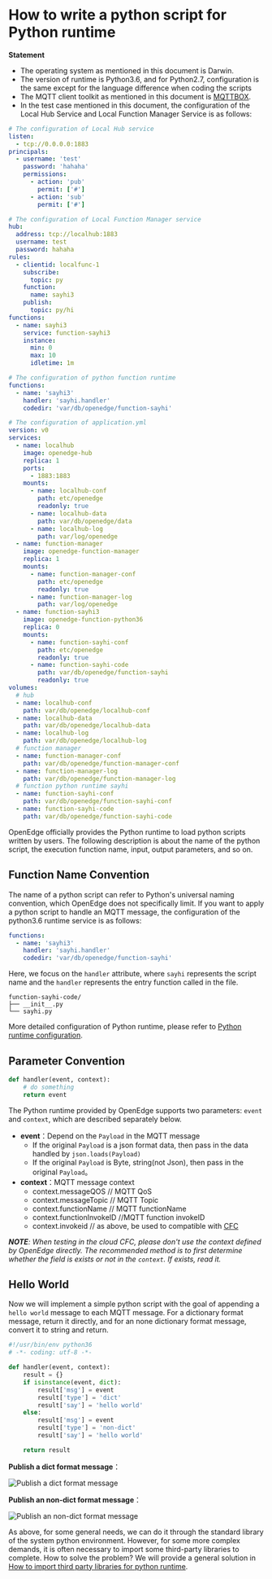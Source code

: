 # How to write a python script for Python runtime

**Statement**

- The operating system as mentioned in this document is Darwin.
- The version of runtime is Python3.6, and for Python2.7, configuration is the same except for the language difference when coding the scripts
- The MQTT client toolkit as mentioned in this document is [MQTTBOX](../Resources-download.md#mqttbox-download).
- In the test case mentioned in this document, the configuration of the Local Hub Service and Local Function Manager Service is as follows:

```yaml
# The configuration of Local Hub service
listen:
  - tcp://0.0.0.0:1883
principals:
  - username: 'test'
    password: 'hahaha'
    permissions:
      - action: 'pub'
        permit: ['#']
      - action: 'sub'
        permit: ['#']

# The configuration of Local Function Manager service
hub:
  address: tcp://localhub:1883
  username: test
  password: hahaha
rules:
  - clientid: localfunc-1
    subscribe:
      topic: py
    function:
      name: sayhi3
    publish:
      topic: py/hi
functions:
  - name: sayhi3
    service: function-sayhi3
    instance:
      min: 0
      max: 10
      idletime: 1m

# The configuration of python function runtime
functions:
  - name: 'sayhi3'
    handler: 'sayhi.handler'
    codedir: 'var/db/openedge/function-sayhi'

# The configuration of application.yml
version: v0
services:
  - name: localhub
    image: openedge-hub
    replica: 1
    ports:
      - 1883:1883
    mounts:
      - name: localhub-conf
        path: etc/openedge
        readonly: true
      - name: localhub-data
        path: var/db/openedge/data
      - name: localhub-log
        path: var/log/openedge
  - name: function-manager
    image: openedge-function-manager
    replica: 1
    mounts:
      - name: function-manager-conf
        path: etc/openedge
        readonly: true
      - name: function-manager-log
        path: var/log/openedge
  - name: function-sayhi3
    image: openedge-function-python36
    replica: 0
    mounts:
      - name: function-sayhi-conf
        path: etc/openedge
        readonly: true
      - name: function-sayhi-code
        path: var/db/openedge/function-sayhi
        readonly: true
volumes:
  # hub
  - name: localhub-conf
    path: var/db/openedge/localhub-conf
  - name: localhub-data
    path: var/db/openedge/localhub-data
  - name: localhub-log
    path: var/db/openedge/localhub-log
  # function manager
  - name: function-manager-conf
    path: var/db/openedge/function-manager-conf
  - name: function-manager-log
    path: var/db/openedge/function-manager-log
  # function python runtime sayhi
  - name: function-sayhi-conf
    path: var/db/openedge/function-sayhi-conf
  - name: function-sayhi-code
    path: var/db/openedge/function-sayhi-code
```

OpenEdge officially provides the Python runtime to load python scripts written by users. The following description is about the name of the python script, the execution function name, input, output parameters, and so on.

## Function Name Convention

The name of a python script can refer to Python's universal naming convention, which OpenEdge does not specifically limit. If you want to apply a python script to handle an MQTT message, the configuration of the python3.6 runtime service is as follows:

```yaml
functions:
  - name: 'sayhi3'
    handler: 'sayhi.handler'
    codedir: 'var/db/openedge/function-sayhi'
```

Here, we focus on the `handler` attribute, where `sayhi` represents the script name and the `handler` represents the entry function called in the file.

```
function-sayhi-code/
├── __init__.py
└── sayhi.py
```

More detailed configuration of Python runtime, please refer to [Python runtime configuration](../tutorials/Config-interpretation.md).

## Parameter Convention

```python
def handler(event, context):
    # do something
    return event
```

The Python runtime provided by OpenEdge supports two parameters: `event` and `context`, which are described separately below.

- **event**：Depend on the `Payload` in the MQTT message
    - If the original `Payload` is a json format data, then pass in the data handled by `json.loads(Payload)`
    - If the original `Payload` is Byte, string(not Json), then pass in the original `Payload`。
- **context**：MQTT message context
    - context.messageQOS // MQTT QoS
    - context.messageTopic // MQTT Topic
    - context.functionName // MQTT functionName
    - context.functionInvokeID //MQTT function invokeID
    - context.invokeid // as above, be used to compatible with [CFC](https://cloud.baidu.com/product/cfc.html)

_**NOTE**: When testing in the cloud CFC, please don't use the context defined by OpenEdge directly. The recommended method is to first determine whether the field is exists or not in the `context`. If exists, read it._

## Hello World

Now we will implement a simple python script with the goal of appending a `hello world` message to each MQTT message. For a dictionary format message, return it directly, and for an none dictionary format message, convert it to string and return.

```python
#!/usr/bin/env python36
# -*- coding: utf-8 -*-

def handler(event, context):
    result = {}
    if isinstance(event, dict):
        result['msg'] = event
        result['type'] = 'dict'
        result['say'] = 'hello world'
    else:
        result['msg'] = event
        result['type'] = 'non-dict'
        result['say'] = 'hello world'

    return result
```

**Publish a dict format message**：

![Publish a dict format message](../../images/customize/write-python-script-dict.png)

**Publish an non-dict format message**：

![Publish an non-dict format message](../../images/customize/write-python-script-none-dict.png)

As above, for some general needs, we can do it through the standard library of the system python environment. However, for some more complex demands, it is often necessary to import some third-party libraries to complete. How to solve the problem? We will provide a general solution in [How to import third party libraries for python runtime](./How-to-import-third-party-libraries-for-python-runtime.md).